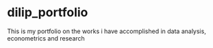 # dilip_portfolio
This is my portfolio on the works i have accomplished in data analysis, econometrics and research
